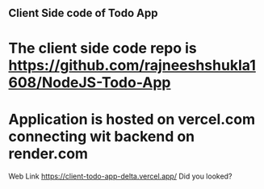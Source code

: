 ## Client Side code of Todo App
# The client side code repo is https://github.com/rajneeshshukla1608/NodeJS-Todo-App
# Application is hosted on vercel.com connecting wit backend on render.com
Web Link https://client-todo-app-delta.vercel.app/ Did you looked?
